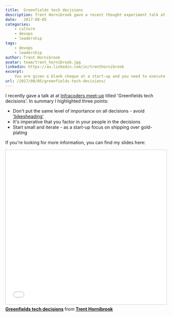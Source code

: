 ```yaml
---
title:  Greenfields tech decisions
description: Trent Hornibrook gave a recent thought experiment talk at the Infracoders meet-up regarding the tech decisions one would make when running a starting a start-up
date:   2017-08-05
categories:
    - culture
    - devops
    - leadership
tags:
    - devops
    - leadership
author: Trent Hornibrook
avatar: team/trent_hornibrook.jpg
linkedin: https://au.linkedin.com/in/trenthornibrook
excerpt:
    You are given a blank cheque at a start-up and you need to execute on a product strategy. What technical choices would you make?.
url: /2017/08/05/greenfields-tech-decisions/
---
```


I recently gave a talk at at [Infracoders meet-up](https://www.meetup.com/en-AU/Infrastructure-Coders/) titled 'Greenfields tech decisions'. In summary I highlighted three points:

* Don't put the same level of importance on all decisions - avoid ['bikesheading'](https://en.wiktionary.org/wiki/bikeshedding)
* It's imperative that you factor in your people in the decisions
* Start small and iterate - as a start-up focus on shipping over gold-plating

If you're looking for more information, you can find my slides here:

<iframe src="//www.slideshare.net/slideshow/embed_code/key/IIr6HrsnT6VXXW" width="595" height="485" frameborder="0" marginwidth="0" marginheight="0" scrolling="no" style="border:1px solid #CCC; border-width:1px; margin-bottom:5px; max-width: 100%;" allowfullscreen> </iframe> <div style="margin-bottom:5px"> <strong> <a href="//www.slideshare.net/TrentHornibrook/greenfields-tech-decisions" title="Greenfields tech decisions" target="_blank">Greenfields tech decisions</a> </strong> from <strong><a href="https://www.slideshare.net/TrentHornibrook" target="_blank">Trent Hornibrook</a></strong> </div>
